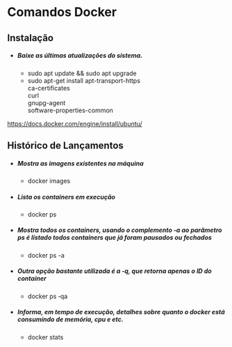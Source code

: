 # Comandos Docker

## Instalação
 * ##### Baixe as últimas atualizações do sistema.
    * sudo apt update && sudo apt upgrade
    * sudo apt-get install apt-transport-https \
       ca-certificates \
       curl \
       gnupg-agent \
       software-properties-common

https://docs.docker.com/engine/install/ubuntu/

## Histórico de Lançamentos

* ##### Mostra as imagens existentes na máquina
    * docker images
* ##### Lista os containers em execução
    * docker ps
* ##### Mostra todos os containers, usando o complemento ‐a ao parâmetro ps é listado todos containers que já foram pausados ou fechados
    * docker ps -a
* ##### Outra opção bastante utilizada é a ‐q, que retorna apenas o ID do container
    * docker ps ‐qa
* ##### Informa, em tempo de execução, detalhes sobre quanto o docker está consumindo de memória, cpu e etc.
    * docker stats

    
